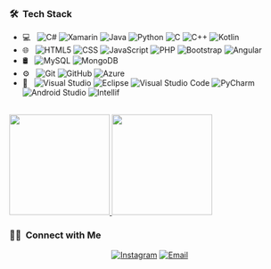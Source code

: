 <!--<h2> Hey there! I'm André.</h2>

<h3> 👨🏻‍💻 &nbsp;About Me </h3>

- 🤔 &nbsp; Exploring new technologies and developing software solutions and quick hacks.
- 🎓 &nbsp; Studying Computer Science and Mathematics at University of Massachusetts Amherst.
- 💼 &nbsp; Working as a Business Development Associate at VirtuBox InfoTech Private Limited.
- 🌱 &nbsp; Learning more about Cloud Architecture, Systems Design and Artificial Intelligence.
- ✍️ &nbsp; Pursuing Graphic Design and Blog Writing as hobbies/side hustles.
-->
<h3> 🛠 &nbsp;Tech Stack</h3>

- 💻 &nbsp;
  ![C#](https://img.shields.io/badge/C%23-333333?style=flat&logo=c-sharp&logoColor=purple)
  ![Xamarin](https://img.shields.io/badge/Xamarin-333333?style=flat&logo=xamarin&logoColor=blue)
  ![Java](https://img.shields.io/badge/Java-333333?style=flat&logo=openjdk&logoColor=orange)
  ![Python](https://img.shields.io/badge/-Python-333333?style=flat&logo=python)
  ![C](https://img.shields.io/badge/C-333333?style=flat&logo=c&logoColor=darkblue)
  ![C++](https://img.shields.io/badge/-C++-333333?style=flat&logo=C%2B%2B&logoColor=00599C)
  ![Kotlin](https://img.shields.io/badge/Kotlin-333333?&style=flat&logo=kotlin&logoColor=purple)
- 🌐 &nbsp;
  ![HTML5](https://img.shields.io/badge/-HTML5-333333?style=flat&logo=HTML5)
  ![CSS](https://img.shields.io/badge/-CSS-333333?style=flat&logo=CSS3&logoColor=1572B6)
  ![JavaScript](https://img.shields.io/badge/-JavaScript-333333?style=flat&logo=javascript)
  ![PHP](https://img.shields.io/badge/php-333333?style=flat&logo=php&logoColor=purple)
  ![Bootstrap](https://img.shields.io/badge/-Bootstrap-333333?style=flat&logo=bootstrap&logoColor=563D7C)
  ![Angular](https://img.shields.io/badge/Angular-333333?style=for-the-badge&logo=angular&logoColor=red)
- 🛢 &nbsp;
  ![MySQL](https://img.shields.io/badge/-MySQL-333333?style=flat&logo=mysql)
  ![MongoDB](https://img.shields.io/badge/-MongoDB-333333?style=flat&logo=mongodb)
- ⚙️ &nbsp;
  ![Git](https://img.shields.io/badge/-Git-333333?style=flat&logo=git)
  ![GitHub](https://img.shields.io/badge/-GitHub-333333?style=flat&logo=github)
  ![Azure](https://img.shields.io/badge/Microsoft_Azure-333333?style=flat&logo=microsoft-azure&logoColor=0089D6)
- 🔧 &nbsp;
  ![Visual Studio](https://img.shields.io/badge/Visual_Studio-333333?style=flat&logo=visual%20studio&logoColor=purple)
  ![Eclipse](https://img.shields.io/badge/-Eclipse-333333?style=flat&logo=eclipse-ide&logoColor=2C2255)
  ![Visual Studio Code](https://img.shields.io/badge/-Visual%20Studio%20Code-333333?style=flat&logo=visual-studio-code&logoColor=007ACC)
  ![PyCharm](https://img.shields.io/badge/PyCharm-333333?&style=flat&logo=PyCharm&logoColor=white)
  ![Android Studio](https://img.shields.io/badge/Android_Studio-333333?style=flat&logo=android-studio&logoColor=3DDC84)
  ![Intellif](https://img.shields.io/badge/IntelliJ_IDEA-333333.svg?style=flat&logo=intellij-idea&logoColor=white)
<!--- 🖥 &nbsp;
  ![Illustrator](https://img.shields.io/badge/-Illustrator-333333?style=flat&logo=adobe-illustrator)
  ![Photoshop](https://img.shields.io/badge/-Photoshop-333333?style=flat&logo=adobe-photoshop)
  ![InDesign](https://img.shields.io/badge/-InDesign-333333?style=flat&logo=adobe-indesign)
-->
<br/>

<a href="https://github.com/Mourao-vdc">
  <img height="180em" src="https://github-readme-stats.vercel.app/api?username=Mourao-vdc&theme=buefy&show_icons=true" />
  <img height="180em" src="https://github-readme-stats.vercel.app/api/top-langs/?username=Mourao-vdc&theme=buefy&layout=compact" />
</a>

<br/>

<h3> 🤝🏻 &nbsp;Connect with Me </h3>

<p align="center">
<a href="https://www.instagram.com/mourao_andre13/"><img alt="Instagram" src="https://img.shields.io/badge/Instagram-mourao_andre13-blue?style=flat-square&logo=instagram"></a>
<a href="affmourao@gmail.com"><img alt="Email" src="https://img.shields.io/badge/Email-affmourao@gmail.com-blue?style=flat-square&logo=gmail"></a>
</p>

